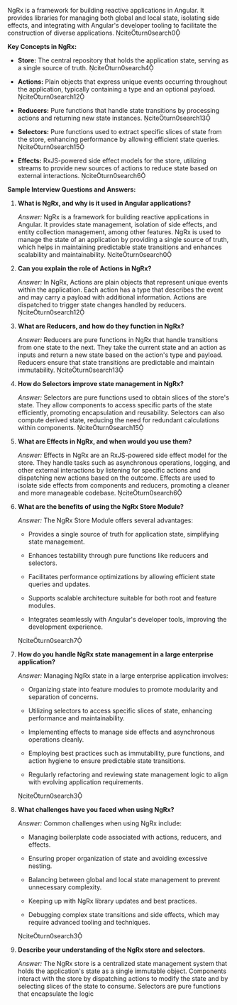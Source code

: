 NgRx is a framework for building reactive applications in Angular. It provides libraries for managing both global and local state, isolating side effects, and integrating with Angular's developer tooling to facilitate the construction of diverse applications. citeturn0search0

**Key Concepts in NgRx:**

- **Store:** The central repository that holds the application state, serving as a single source of truth. citeturn0search4

- **Actions:** Plain objects that express unique events occurring throughout the application, typically containing a type and an optional payload. citeturn0search12

- **Reducers:** Pure functions that handle state transitions by processing actions and returning new state instances. citeturn0search13

- **Selectors:** Pure functions used to extract specific slices of state from the store, enhancing performance by allowing efficient state queries. citeturn0search15

- **Effects:** RxJS-powered side effect models for the store, utilizing streams to provide new sources of actions to reduce state based on external interactions. citeturn0search6

**Sample Interview Questions and Answers:**

1. **What is NgRx, and why is it used in Angular applications?**

   *Answer:* NgRx is a framework for building reactive applications in Angular. It provides state management, isolation of side effects, and entity collection management, among other features. NgRx is used to manage the state of an application by providing a single source of truth, which helps in maintaining predictable state transitions and enhances scalability and maintainability. citeturn0search0

2. **Can you explain the role of Actions in NgRx?**

   *Answer:* In NgRx, Actions are plain objects that represent unique events within the application. Each action has a type that describes the event and may carry a payload with additional information. Actions are dispatched to trigger state changes handled by reducers. citeturn0search12

3. **What are Reducers, and how do they function in NgRx?**

   *Answer:* Reducers are pure functions in NgRx that handle transitions from one state to the next. They take the current state and an action as inputs and return a new state based on the action's type and payload. Reducers ensure that state transitions are predictable and maintain immutability. citeturn0search13

4. **How do Selectors improve state management in NgRx?**

   *Answer:* Selectors are pure functions used to obtain slices of the store's state. They allow components to access specific parts of the state efficiently, promoting encapsulation and reusability. Selectors can also compute derived state, reducing the need for redundant calculations within components. citeturn0search15

5. **What are Effects in NgRx, and when would you use them?**

   *Answer:* Effects in NgRx are an RxJS-powered side effect model for the store. They handle tasks such as asynchronous operations, logging, and other external interactions by listening for specific actions and dispatching new actions based on the outcome. Effects are used to isolate side effects from components and reducers, promoting a cleaner and more manageable codebase. citeturn0search6

6. **What are the benefits of using the NgRx Store Module?**

   *Answer:* The NgRx Store Module offers several advantages:

   - Provides a single source of truth for application state, simplifying state management.

   - Enhances testability through pure functions like reducers and selectors.

   - Facilitates performance optimizations by allowing efficient state queries and updates.

   - Supports scalable architecture suitable for both root and feature modules.

   - Integrates seamlessly with Angular's developer tools, improving the development experience.

   citeturn0search7

7. **How do you handle NgRx state management in a large enterprise application?**

   *Answer:* Managing NgRx state in a large enterprise application involves:

   - Organizing state into feature modules to promote modularity and separation of concerns.

   - Utilizing selectors to access specific slices of state, enhancing performance and maintainability.

   - Implementing effects to manage side effects and asynchronous operations cleanly.

   - Employing best practices such as immutability, pure functions, and action hygiene to ensure predictable state transitions.

   - Regularly refactoring and reviewing state management logic to align with evolving application requirements.

   citeturn0search3

8. **What challenges have you faced when using NgRx?**

   *Answer:* Common challenges when using NgRx include:

   - Managing boilerplate code associated with actions, reducers, and effects.

   - Ensuring proper organization of state and avoiding excessive nesting.

   - Balancing between global and local state management to prevent unnecessary complexity.

   - Keeping up with NgRx library updates and best practices.

   - Debugging complex state transitions and side effects, which may require advanced tooling and techniques.

   citeturn0search3

9. **Describe your understanding of the NgRx store and selectors.**

   *Answer:* The NgRx store is a centralized state management system that holds the application's state as a single immutable object. Components interact with the store by dispatching actions to modify the state and by selecting slices of the state to consume. Selectors are pure functions that encapsulate the logic 